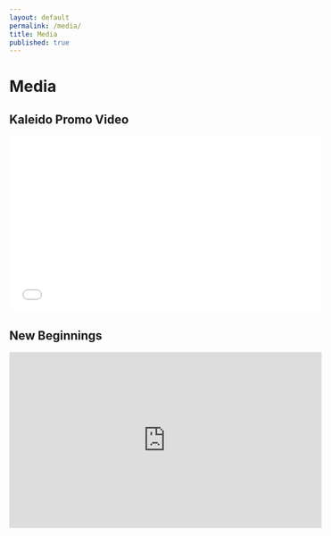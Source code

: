 ```yaml
---
layout: default
permalink: /media/
title: Media
published: true
---
```



# Media


## Kaleido Promo Video

<div class="flex-video widescreen">
<iframe width="560" height="315" src="//www.youtube.com/embed/llX4nNu-TEg" frameborder="0" allowfullscreen></iframe>
</div>

## New Beginnings

<div class="flex-video widescreen">
<iframe width="560" height="315" src="https://www.youtube.com/embed/6gB8D_q3DVE" frameborder="0" allowfullscreen></iframe>
</div>